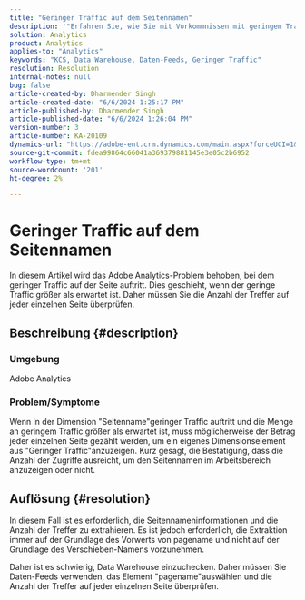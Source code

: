 ```yaml
---
title: "Geringer Traffic auf dem Seitennamen"
description: '"Erfahren Sie, wie Sie mit Vorkommnissen mit geringem Traffic in der Dimension \"Seitenname\" umgehen, indem Sie jede einzelne Seite zählen, um ihr eigenes Dimensionselement aus "Geringer Traffic"anzuzeigen."'
solution: Analytics
product: Analytics
applies-to: "Analytics"
keywords: "KCS, Data Warehouse, Daten-Feeds, Geringer Traffic"
resolution: Resolution
internal-notes: null
bug: false
article-created-by: Dharmender Singh
article-created-date: "6/6/2024 1:25:17 PM"
article-published-by: Dharmender Singh
article-published-date: "6/6/2024 1:26:04 PM"
version-number: 3
article-number: KA-20109
dynamics-url: "https://adobe-ent.crm.dynamics.com/main.aspx?forceUCI=1&pagetype=entityrecord&etn=knowledgearticle&id=ad581932-0824-ef11-840a-6045bd08369f"
source-git-commit: fdea99864c66041a369379881145e3e05c2b6952
workflow-type: tm+mt
source-wordcount: '201'
ht-degree: 2%

---
```


# Geringer Traffic auf dem Seitennamen


In diesem Artikel wird das Adobe Analytics-Problem behoben, bei dem geringer Traffic auf der Seite auftritt. Dies geschieht, wenn der geringe Traffic größer als erwartet ist. Daher müssen Sie die Anzahl der Treffer auf jeder einzelnen Seite überprüfen.

## Beschreibung {#description}


### Umgebung

Adobe Analytics

### Problem/Symptome

Wenn in der Dimension &quot;Seitenname&quot;geringer Traffic auftritt und die Menge an geringem Traffic größer als erwartet ist, muss möglicherweise der Betrag jeder einzelnen Seite gezählt werden, um ein eigenes Dimensionselement aus &quot;Geringer Traffic&quot;anzuzeigen. Kurz gesagt, die Bestätigung, dass die Anzahl der Zugriffe ausreicht, um den Seitennamen im Arbeitsbereich anzuzeigen oder nicht.


## Auflösung {#resolution}


In diesem Fall ist es erforderlich, die Seitennameninformationen und die Anzahl der Treffer zu extrahieren. Es ist jedoch erforderlich, die Extraktion immer auf der Grundlage des Vorwerts von pagename und nicht auf der Grundlage des Verschieben-Namens vorzunehmen.

Daher ist es schwierig, Data Warehouse einzuchecken. Daher müssen Sie Daten-Feeds verwenden, das Element &quot;pagename&quot;auswählen und die Anzahl der Treffer auf jeder einzelnen Seite überprüfen.
